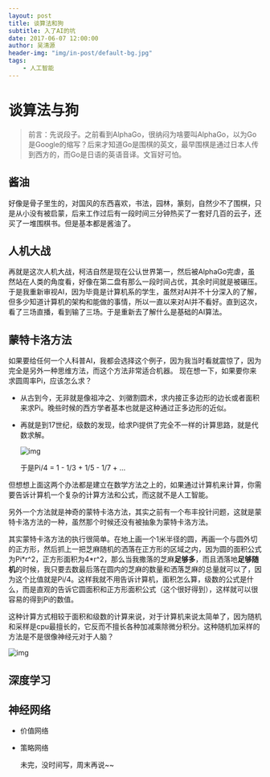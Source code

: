 ```yaml
---
layout: post
title: 谈算法和狗
subtitle: 入了AI的坑
date: 2017-06-07 12:00:00
author: 吴清源
header-img: "img/in-post/default-bg.jpg"
tags:
    - 人工智能
---
```



# 谈算法与狗
> 前言：先说段子。之前看到AlphaGo，很纳闷为啥要叫AlphaGo，以为Go是Google的缩写？后来才知道Go是围棋的英文，最早围棋是通过日本人传到西方的，而Go是日语的英语音译。文盲好可怕。

## 酱油
好像是骨子里生的，对国风的东西喜欢，书法，园林，篆刻，自然少不了围棋，只是从小没有被启蒙，后来工作过后有一段时间三分钟热买了一套好几百的云子，还买了一堆围棋书。但是基本都是酱油了。

## 人机大战
再就是这次人机大战，柯洁自然是现在公认世界第一，然后被AlphaGo完虐，虽然站在人类的角度看，好像在第二盘有那么一段时间占优，其余时间就是被碾压。于是我重新审视AI，因为毕竟是计算机系的学生，虽然对AI并不十分深入的了解，但多少知道计算机的架构和能做的事情，所以一直以来对AI并不看好。直到这次，看了三场直播，看到输了三场。于是重新去了解什么是基础的AI算法。

## 蒙特卡洛方法
如果要给任何一个人科普AI，我都会选择这个例子，因为我当时看就震惊了，因为完全是另外一种思维方法，而这个方法非常适合机器。
现在想一下，如果要你来求圆周率Pi，应该怎么求？
- 从古到今，无非就是像祖冲之、刘徽割圆术，求内接正多边形的边长或者面积来求Pi。晚些时候的西方学者基本也就是这种通过正多边形的近似。

- 再就是到17世纪，级数的发现，给求Pi提供了完全不一样的计算思路，就是代数求解。  

    ![img](/img/in-post/talk-algorithm-and-go/equation.png)  

    于是Pi/4 = 1 - 1/3 + 1/5 - 1/7 + ...
    
但想想上面这两个办法都是建立在数学方法之上的，如果通过计算机来计算，你需要告诉计算机一个复杂的计算方法和公式，而这就不是人工智能。  

另外一个方法就是神奇的蒙特卡洛方法，其实之前有一个布丰投针问题，这就是蒙特卡洛方法的一种，虽然那个时候还没有被抽象为蒙特卡洛方法。  

其实蒙特卡洛方法的执行很简单。在地上画一个1米半径的圆，再画一个与圆外切的正方形，然后抓上一把芝麻随机的洒落在正方形的区域之内，因为圆的面积公式为Pi\*r^2，正方形面积为4\*r^2，那么当我撒落的芝麻**足够多**，而且洒落地**足够随机**的时候，我只要去数最后落在圆内的芝麻的数量和洒落芝麻的总量就可以了，因为这个比值就是Pi/4。这样我就不用告诉计算机，面积怎么算，级数的公式是什么，而是直观的告诉它圆面积和正方形面积公式（这个很好得到），这样就可以很容易的得到Pi的数值。

这种计算方式相较于面积和级数的计算来说，对于计算机来说太简单了，因为随机和采样是cpu最擅长的，它反而不擅长各种加减乘除微分积分。这种随机加采样的方法是不是很像神经元对于人脑？

![img](/img/in-post/talk-algorithm-and-go/Pi_30K.gif)


## 深度学习

## 神经网络
- 价值网络
- 策略网络


    
    未完，没时间写，周末再说~~